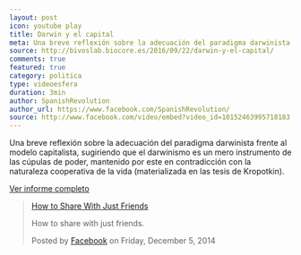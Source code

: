 ```yaml
---
layout: post
icon: youtube play
title: Darwin y el capital
meta: Una breve reflexión sobre la adecuación del paradigma darwinista frente al modelo capitalista, sugiriendo que el darwinismo es un mero instrumento de las cúpulas de poder, mantenido por este en contradicción con la naturaleza cooperativa de la vida.
source: http://bivoslab.biocore.es/2016/09/22/darwin-y-el-capital/
comments: true
featured: true
category: politica
type: videoesfera
duration: 3min
author: SpanishRevolution
author_url: https://www.facebook.com/SpanishRevolution/
source: http://www.facebook.com/video/embed?video_id=10152463995718183
---
```


<p class="hyphenate">
Una breve reflexión sobre la adecuación del paradigma darwinista frente al modelo capitalista, sugiriendo que el darwinismo es un mero instrumento de las cúpulas de poder, mantenido por este en contradicción con la naturaleza cooperativa de la vida (materializada en las tesis de Kropotkin).
</p>

<a href="http://bivoslab.biocore.es/2016/09/22/darwin-y-el-capital/" target="_blank" class="ui labeled icon button">
  <i class="fa fa-file-text icon" style="    font-family: FontAwesome;"></i>
  Ver informe completo</a>

<!-- Load Facebook SDK for JavaScript -->
<div id="fb-root"></div>
<script>(function(d, s, id) {
  var js, fjs = d.getElementsByTagName(s)[0];
  if (d.getElementById(id)) return;
  js = d.createElement(s); js.id = id;
  js.src = "//connect.facebook.net/en_US/sdk.js#xfbml=1&version=v2.6";
  fjs.parentNode.insertBefore(js, fjs);
}(document, 'script', 'facebook-jssdk'));</script>

<!-- Your embedded video player code -->
<div class="fb-video" data-href="https://www.facebook.com/SpanishRevolution/videos/1111440628944737/" data-width="500" data-show-text="false">
  <div class="fb-xfbml-parse-ignore">
    <blockquote cite="https://www.facebook.com/SpanishRevolution/videos/1111440628944737/">
      <a href="https://www.facebook.com/SpanishRevolution/videos/1111440628944737/">How to Share With Just Friends</a>
      <p>How to share with just friends.</p>
      Posted by <a href="https://www.facebook.com/facebook/">Facebook</a> on Friday, December 5, 2014
    </blockquote>
  </div>
</div>
<p></p>

